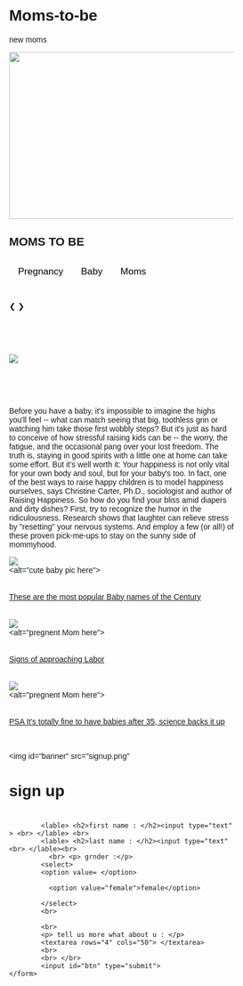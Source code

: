 # Moms-to-be
new moms
<!DoCTYPE html>
<html>
<head>
 

<title> Moms to Be  </title>

<meta name="viewport" content="width=device-width, initial-scale=1">
<style>
img {
  display: block;
  margin-left: auto;
  margin-right: auto;
}
</style>

<img src="momstobe.jpg" style="width:500px;height:300px;">

</head>


<body>




<style>
body {font-family: Arial;}
-



/* Style the tab */
.tab {
  overflow: hidden;
  border: 1px solid #ccc;
  background-color: #f1f1f1;
}

/* Style the buttons inside the tab */
.tab button {
  background-color: inherit;
  float: left;
  border: none;
  outline: none;
  cursor: pointer;
  padding: 14px 16px;
  transition: 0.3s;
  font-size: 17px;
}

/* Change background color of buttons on hover */
.tab button:hover {
  background-color: #ddd;
}

/* Create an active/current tablink class */
.tab button.active {
  background-color: #ccc;
}

/* Style the tab content */
.tabcontent {
  display: none;
  padding: 6px 12px;
  border: 1px solid #ccc;
  border-top: none;
}
</style>
</head>
<body>

<h2>MOMS TO BE</h2>


<div class="tab">
  <button class="tablinks" onclick="openCity(event, 'Pregnency')">Pregnancy</button>
  <button class="tablinks" onclick="openCity(event, 'Baby')">Baby</button>
  <button class="tablinks" onclick="openCity(event, 'Moms')">Moms</button>
</div>


<script>
function openCity(evt, cityName) {
  var i, tabcontent, tablinks;
  tabcontent = document.getElementsByClassName("tabcontent");
  for (i = 0; i < tabcontent.length; i++) {
    tabcontent[i].style.display = "none";
  }
  tablinks = document.getElementsByClassName("tablinks");
  for (i = 0; i < tablinks.length; i++) {
    tablinks[i].className = tablinks[i].className.replace(" active", "");
  }
  document.getElementById(cityName).style.display = "block";
  evt.currentTarget.className += " active";
}
</script>



























</BR>
</BR>
</BR>
</BR>

<script>
function openCity(evt, cityName) {
  var i, tabcontent, tablinks;
  tabcontent = document.getElementsByClassName("tabcontent");
  for (i = 0; i < tabcontent.length; i++) {
    tabcontent[i].style.display = "none";
  }
  tablinks = document.getElementsByClassName("tablinks");
  for (i = 0; i < tablinks.length; i++) {
    tablinks[i].className = tablinks[i].className.replace(" active", "");
  }
  document.getElementById(cityName).style.display = "block";
  evt.currentTarget.className += " active";
}
</script>




<meta name="viewport" content="width=device-width, initial-scale=1">
<style>
* {box-sizing: border-box}
body {font-family: Verdana, sans-serif; margin:0}
.mySlides {display: none}
img {vertical-align: middle;}

/* Slideshow container */
.slideshow-container {
  max-width: 1000px;
  position: relative;
  margin: auto;
}

/* Next & previous buttons */
.prev, .next {
  cursor: pointer;
  position: absolute;
  top: 50%;
  width: auto;
  padding: 16px;
  margin-top: -22px;
  color: white;
  font-weight: bold;
  font-size: 18px;
  transition: 0.6s ease;
  border-radius: 0 3px 3px 0;
  user-select: none;
}

/* Position the "next button" to the right */
.next {
  right: 0;
  border-radius: 3px 0 0 3px;
}

/* On hover, add a black background color with a little bit see-through */
.prev:hover, .next:hover {
  background-color: rgba(0,0,0,0.8);
}

/* Caption text */
.text {
  color: #000000;
  font-size:30px;
  padding: 8px 12px;
  position: absolute;
  bottom: 8px;
  width: 100%;
  text-align: center;
}

/* Number text (1/3 etc) */
.numbertext {
  color: #f2f2f2;
  font-size: 12px;
  padding: 8px 12px;
  position: absolute;
  top: 0;
}

/* The dots/bullets/indicators */
.dot {
  cursor: pointer;
  height: 15px;
  width: 15px;
  margin: 0 2px;
  background-color: #bbb;
  border-radius: 50%;
  display: inline-block;
  transition: background-color 0.6s ease;
}

.active, .dot:hover {
  background-color: #717171;
}

/* Fading animation */
.fade {
  -webkit-animation-name: fade;
  -webkit-animation-duration: 1.5s;
  animation-name: fade;
  animation-duration: 1.5s;
}

@-webkit-keyframes fade {
  from {opacity: .4} 
  to {opacity: 1}
}

@keyframes fade {
  from {opacity: .4} 
  to {opacity: 1}
}

/* On smaller screens, decrease text size */
@media only screen and (max-width: 300px) {
  .prev, .next,.text {font-size: 11px}
}
</style>
</head>
<body>

<div class="slideshow-container">

<div class="mySlides fade">
  <div class="numbertext">1 / 3</div>
  <img src="mom1.jpg" style="width:100%">
  <div class="text">10 Newborn tips for new moms</div>
</div>

<div class="mySlides fade">
  <div class="numbertext">2 / 3</div>
  <img src="workingmom.jpg" style="width:100%">
  <div class="text">Working Moms</div>
</div>

<div class="mySlides fade">
  <div class="numbertext">3 / 3</div>
  <img src="mom3.jpg" style="width:100%">
  <div class="text">Shopping Tips will save you some cash</div>
</div>

<a class="prev" onclick="plusSlides(-1)">&#10094;</a>
<a class="next" onclick="plusSlides(1)">&#10095;</a>

</div>
<br>

<div style="text-align:center">
  <span class="dot" onclick="currentSlide(1)"></span> 
  <span class="dot" onclick="currentSlide(2)"></span> 
  <span class="dot" onclick="currentSlide(3)"></span> 
</div>

<script>
var slideIndex = 1;
showSlides(slideIndex);

function plusSlides(n) {
  showSlides(slideIndex += n);
}

function currentSlide(n) {
  showSlides(slideIndex = n);
}

function showSlides(n) {
  var i;
  var slides = document.getElementsByClassName("mySlides");
  var dots = document.getElementsByClassName("dot");
  if (n > slides.length) {slideIndex = 1}    
  if (n < 1) {slideIndex = slides.length}
  for (i = 0; i < slides.length; i++) {
      slides[i].style.display = "none";  
  }
  for (i = 0; i < dots.length; i++) {
      dots[i].className = dots[i].className.replace(" active", "");
  }
  slides[slideIndex-1].style.display = "block";  
  dots[slideIndex-1].className += " active";
}
</script>


</BR>
</BR>
</BR>
<img src = "readytopop.jpg"> <alt="cute pregnent mom pic here">

 
</BR>
</BR>
</BR>
</BR>
<p>
Before you have a baby, it's impossible to imagine the highs you'll feel -- what can match seeing that big, toothless grin or watching him take those first wobbly steps? But it's just as hard to conceive of how stressful raising kids can be -- the worry, the fatigue, and the occasional pang over your lost freedom. The truth is, staying in good spirits with a little one at home can take some effort. But it's well worth it: Your happiness is not only vital for your own body and soul, but for your baby's too. In fact, one of the best ways to raise happy children is to model happiness ourselves, says Christine Carter, Ph.D., sociologist and author of Raising Happiness. So how do you find your bliss amid diapers and dirty dishes? First, try to recognize the humor in the ridiculousness. Research shows that laughter can relieve stress by "resetting" your nervous systems. And employ a few (or all!) of these proven pick-me-ups to stay on the sunny side of mommyhood.
</p>

<img src = "babynames.jpg"> <alt="cute baby pic here">
</BR>
</BR>
</BR>
<a href= "https://www.parents.com/baby-names/most-popular-baby-names-of-the-century-and-the-least/"> These are the most popular Baby names of the Century </a>
</BR>
</BR>
</BR>
<img src = "mom in labor.png"> <alt="pregnent Mom here">
</BR>
</BR>
</BR>
<a href= "https://www.parents.com/pregnancy/giving-birth/signs-of-labor/signs-of-approaching-labor/"> Signs of approaching Labor</a>
</BR>
</BR>
</BR>
<img src = "getting pregnant.png"> <alt="pregnent Mom here">
</BR>
</BR>
</BR>
<a href= "https://www.parents.com/getting-pregnant/age/pregnancy-after-35/psa-its-totally-fine-to-have-babies-after-35-science-backs/"> PSA It's totally fine to have babies after 35, science backs it up </a>
</BR>
</BR>
</BR>


<title> SIGN UP with us</title>

</head>
<body> 

<img id="banner" src="signup.png" </img>
<br>
 
  <h1 id="title"> sign up </h1>  
<h1 style="background-color: violet;"></h1>
<div class="login">
	<form action="" method="give">
			
			<lable> <h2>first name : </h2><input type="text" > <br> </lable> <br>
			<lable> <h2>last name : </h2><input type="text" <br> </lable><br>
			  <br> <p> grnder :</p>
			<select>
			<option value= </option>
			   
			  <option value="female">female</option>
			  
			</select>
			<br>
 
			<br>
			<p> tell us more what about u : </p>
			<textarea rows="4" cols="50"> </textarea>
			<br>
			<br> </br>
			<input id="btn" type="submit">
	</form>
</div>

</BODY>




</body>
</html>
